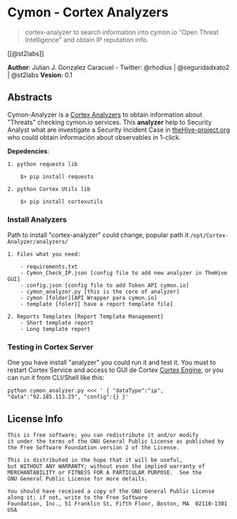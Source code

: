 # Cymon - Cortex Analyzers

> cortex-analyzer to search information into cymon.io "Open Threat Intelligence" and obtain IP reputation info.

[[@st2labs]]

__Author__: Julian J. Gonzalez Caracuel - Twitter: @rhodius | @seguridadxato2 | @st2labs
__Vesion__: 0.1


## Abstracts

  Cymon-Analyzer is a [Cortex Analyzers](https://github.com/CERT-BDF/Cortex-Analyzers) to obtain information about "Threats" checking cymon.io services.
  This **analyzer** help to Security Analyst what are investigate a Security Incident Case in [theHive-project.org](http://thehive-project.org/) who could obtain información about observables in 1-click. 
  

__Depedencies__:

	1. python requests lib
		
		$> pip install requests
	
	2. python Cortex Utils lib
	
		$> pip install cortexutils
	
### Install Analyzers

Path to install "cortex-analyzer" could change, popular path it `/opt/Cortex-Analyzer/analyzers/` 

	1. Files what you need:
	
		- requirements.txt
		- Cymon_Check_IP.json [config file to add new analyzer in TheHive GUI]
		- config.json [config file to add Token API cymon.io]
		- cymon_analyzer.py [this is the core of analyzer]
		- cymon [folder][API Wrapper para cymon.io]
		- template [foler][ have a report template file]
		
	2. Reports Templates [Report Template Management]
		- Short template report
		- Long template report

### Testing in Cortex Server

One you have install "analyzer" you could run it and test it. You must to restart Cortex Service and access to GUI de Cortex [Cortex Engine](http://your_ip_server:9001), or you can run it from CLI/Shell like this:

	python cymon_analyzer.py <<< ' { "dataType":"ip", "data":"92.185.113.25", "config":{} }'

## License Info

	This is free software; you can redistribute it and/or modify
	it under the terms of the GNU General Public License as published by
	the Free Software Foundation version 2 of the License.
	
	This is distributed in the hope that it will be useful,
	but WITHOUT ANY WARRANTY; without even the implied warranty of
	MERCHANTABILITY or FITNESS FOR A PARTICULAR PURPOSE.  See the
	GNU General Public License for more details.
	
	You should have received a copy of the GNU General Public License
	along it; if not, write to the Free Software
	Foundation, Inc., 51 Franklin St, Fifth Floor, Boston, MA  02110-1301  USA
